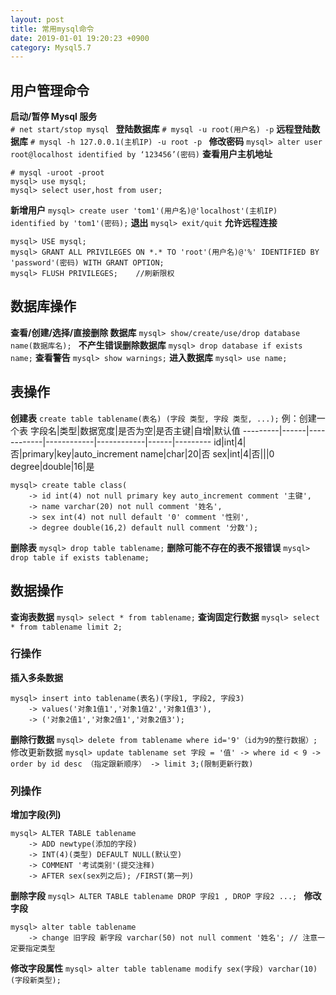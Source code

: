 ```yaml
---
layout: post
title: 常用mysql命令
date: 2019-01-01 19:20:23 +0900
category: Mysql5.7
---
```

## 用户管理命令 
**启动/暂停 Mysql 服务**  
`# net start/stop mysql `
**登陆数据库**
`# mysql -u root(用户名) -p`
**远程登陆数据库**
`# mysql -h 127.0.0.1(主机IP) -u root -p `
**修改密码**
`mysql> alter user root@localhost identified by ‘123456’(密码)`
**查看用户主机地址**
```
# mysql -uroot -proot
mysql> use mysql;
mysql> select user,host from user;	
```
**新增用户**
`mysql> create user 'tom1'(用户名)@'localhost'(主机IP) identified by 'tom1'(密码);`
**退出**
`mysql> exit/quit`
**允许远程连接**
```
mysql> USE mysql;
mysql> GRANT ALL PRIVILEGES ON *.* TO 'root'(用户名)@'%' IDENTIFIED BY 'password'(密码) WITH GRANT OPTION;
mysql> FLUSH PRIVILEGES;    //刷新限权
```

## 数据库操作
**查看/创建/选择/直接删除 数据库**
`mysql> show/create/use/drop database name(数据库名); `
**不产生错误删除数据库**
`mysql> drop database if exists name;`
**查看警告**
`mysql> show warnings;`
**进入数据库**
`mysql> use name;`

## 表操作
**创建表**
`create table tablename(表名) (字段 类型, 字段 类型, ...);`
 例：创建一个表
字段名|类型|数据宽度|是否为空|是否主键|自增|默认值
---------|------|------------|------------|------------|------|---------
id|int|4|否|primary|key|auto_increment
name|char|20|否
sex|int|4|否|||0
degree|double|16|是	

```
mysql> create table class(
    -> id int(4) not null primary key auto_increment comment '主键',
    -> name varchar(20) not null comment '姓名',
    -> sex int(4) not null default '0' comment '性别',
    -> degree double(16,2) default null comment '分数');
```
**删除表**
`mysql> drop table tablename;`
**删除可能不存在的表不报错误**
`mysql> drop table if exists tablename;`
## 数据操作
**查询表数据**
`mysql> select * from tablename;`
**查询固定行数据**
`mysql> select * from tablename limit 2;`
### 行操作
**插入多条数据**
```
mysql> insert into tablename(表名)(字段1, 字段2, 字段3) 
	-> values('对象1值1','对象1值2','对象1值3'),
	-> ('对象2值1','对象2值1','对象2值3');
```
**删除行数据**
`mysql> delete from tablename where id='9'（id为9的整行数据）;`
修改更新数据
	```
	mysql> update tablename set 字段 = '值'
    -> where id < 9
    -> order by id desc （指定跟新顺序）
    -> limit 3;(限制更新行数)
	```
### 列操作
**增加字段(列)**
```
mysql> ALTER TABLE tablename
  	-> ADD newtype(添加的字段)
   	-> INT(4)(类型) DEFAULT NULL(默认空)
   	-> COMMENT '考试类别'(提交注释)
   	-> AFTER sex(sex列之后); /FIRST(第一列)
```
**删除字段**
`mysql> ALTER TABLE tablename DROP 字段1 , DROP 字段2 ...; `
**修改字段**
```
mysql> alter table tablename
   	-> change 旧字段 新字段 varchar(50) not null comment '姓名'; // 注意一定要指定类型
```
**修改字段属性**
`mysql> alter table tablename modify sex(字段) varchar(10)(字段新类型);`
<!--stackedit_data:
eyJoaXN0b3J5IjpbMTQ3MjA4ODA2NV19
-->